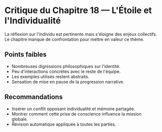 # Critique du Chapitre 18 — L'Étoile et l'Individualité

La réflexion sur l'individu est pertinente mais s'éloigne des enjeux collectifs. Le chapitre manque de confrontation pour mettre en valeur ce thème.

## Points faibles
- Nombreuses digressions philosophiques sur l'identité.
- Peu d'interactions concrètes avec le reste de l'équipe.
- Les exemples utilisés restent abstraits.
- Sensation de mise en pause de la progression narrative.

## Recommandations
- Insérer un conflit opposant individualité et mémoire partagée.
- Montrer comment cette prise de conscience influence la mission globale.
- Révision automatique appliquée à toutes les parties.
